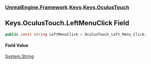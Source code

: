 ### [UnrealEngine.Framework](./UnrealEngine-Framework.md 'UnrealEngine.Framework').[Keys](./Keys.md 'UnrealEngine.Framework.Keys').[Keys.OculusTouch](./Keys-OculusTouch.md 'UnrealEngine.Framework.Keys.OculusTouch')
## Keys.OculusTouch.LeftMenuClick Field
  
```csharp
public const string LeftMenuClick = OculusTouch_Left_Menu_Click;
```
#### Field Value
[System.String](https://docs.microsoft.com/en-us/dotnet/api/System.String 'System.String')  
